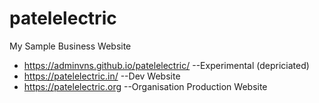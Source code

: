 # patelelectric
My Sample Business Website
* https://adminvns.github.io/patelelectric/   --Experimental (depriciated)
* https://patelelectric.in/   --Dev Website
* https://patelelectric.org  --Organisation Production Website
